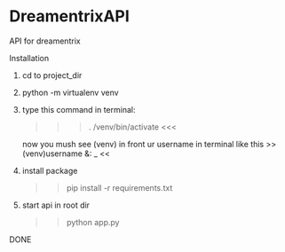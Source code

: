 # DreamentrixAPI
API for dreamentrix 

Installation
  1. cd to project_dir
  2. python -m virtualenv venv
  3. type this command in terminal:
     >>> . /venv/bin/activate <<<

     now you mush see (venv) in front ur username in terminal like this >> (venv)username &: _ <<

  4. install package
     >> pip install -r requirements.txt

  5. start api
     in root dir 
     >> python app.py

  DONE
